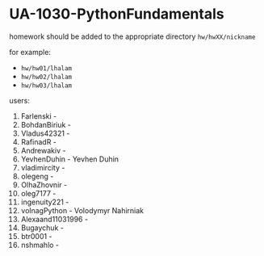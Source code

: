 # UA-1030-PythonFundamentals

homework should be added to the appropriate directory `hw/hwXX/nickname`

for example:
* `hw/hw01/lhalam`
* `hw/hw02/lhalam`
* `hw/hw03/lhalam`

users:
1. Farlenski - 
2. BohdanBiriuk - 
3. Vladus42321 - 
4. RafinadR - 
5. Andrewakiv - 
6. YevhenDuhin - Yevhen Duhin
7. vladimircity - 
8. olegeng - 
9. OlhaZhovnir - 
10. oleg7177 - 
11. ingenuity221 - 
12. volnagPython - Volodymyr Nahirniak
13. Alexaand11031996 -
14. Bugaychuk -
15. btr0001 - 
16. nshmahlo - 
